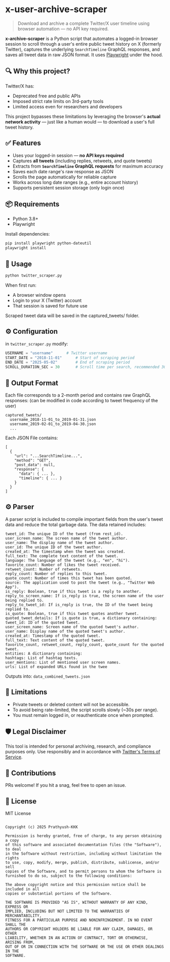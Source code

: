 # x-user-archive-scraper

> Download and archive a complete Twitter/X user timeline using browser automation — no API key required.

**x-archive-scraper** is a Python script that automates a logged-in browser session to scroll through a user's entire public tweet history on X (formerly Twitter), captures the underlying `SearchTimeline` GraphQL responses, and saves all tweet data in raw JSON format. It uses [Playwright](https://playwright.dev/python/) under the hood.



## 🔍 Why this project?

Twitter/X has:
- Deprecated free and public APIs
- Imposed strict rate limits on 3rd-party tools
- Limited access even for researchers and developers

This project bypasses these limitations by leveraging the browser's **actual network activity** — just like a human would — to download a user's full tweet history.



## ✅ Features

- Uses your logged-in session — **no API keys required**
- Captures **all tweets** (including replies, retweets, and quote tweets)
- Extracts from **`SearchTimeline` GraphQL requests** for maximum accuracy
- Saves each date range's raw response as JSON
- Scrolls the page automatically for reliable capture
- Works across long date ranges (e.g., entire account history)
- Supports persistent session storage (only login once)



## 📦 Requirements

- Python 3.8+
- Playwright

Install dependencies:

```bash
pip install playwright python-dateutil
playwright install
```

## 🚀 Usage

```bash
python twitter_scraper.py
```

When first run:
* A browser window opens
* Login to your X (Twitter) account
* That session is saved for future use

Scraped tweet data will be saved in the captured_tweets/ folder.


## ⚙️ Configuration
in ```twitter_scraper.py``` modify:

```py
USERNAME = "username"      # Twitter username
START_DATE = "2018-11-01"      # Start of scraping period
END_DATE = "2025-05-02"        # End of scraping period
SCROLL_DURATION_SEC = 30       # Scroll time per search, recommended 30s- if user's tweet frequency is high increase this time
```


## 📁 Output Format
Each file corresponds to a 2-month period and contains raw GraphQL responses: (can be modified in code according to tweet frequency of the user)
```
captured_tweets/
  username_2018-11-01_to_2019-01-31.json
  username_2019-02-01_to_2019-04-30.json
  ...
```

Each JSON File contains:
```
[
  {
    "url": "...SearchTimeline...",
    "method": "GET",
    "post_data": null,
    "response": {
      "data": { ... },
      "timeline": { ... }
    }
  }
]
```

## ⚙️ Parser
A parser script is included to compile important fields from the user's tweet data and reduce the total garbage data.
The data retained includes:
```
tweet_id: The unique ID of the tweet (from rest_id).
user_screen_name: The screen name of the tweet author.
user_name: The display name of the tweet author.
user_id: The unique ID of the tweet author.
created_at: The timestamp when the tweet was created.
full_text: The complete text content of the tweet.
language: The language of the tweet (e.g., "en", "hi").
favorite_count: Number of likes the tweet received.
retweet_count: Number of retweets.
reply_count: Number of replies to this tweet.
quote_count: Number of times this tweet has been quoted.
source: The application used to post the tweet (e.g., "Twitter Web App").
is_reply: Boolean, true if this tweet is a reply to another.
reply_to_screen_name: If is_reply is true, the screen name of the user being replied to.
reply_to_tweet_id: If is_reply is true, the ID of the tweet being replied to.
is_quote: Boolean, true if this tweet quotes another tweet.
quoted_tweet_details: If is_quote is true, a dictionary containing:
tweet_id: ID of the quoted tweet.
user_screen_name: Screen name of the quoted tweet's author.
user_name: Display name of the quoted tweet's author.
created_at: Timestamp of the quoted tweet.
full_text: Text content of the quoted tweet.
favorite_count, retweet_count, reply_count, quote_count for the quoted tweet.
entities: A dictionary containing:
hashtags: List of hashtag texts.
user_mentions: List of mentioned user screen names.
urls: List of expanded URLs found in the twee
```
Outputs into:
```data_combined_tweets.json```

## 📌 Limitations
* Private tweets or deleted content will not be accessible.
* To avoid being rate-limited, the script scrolls slowly (~30s per range).
* You must remain logged in, or reauthenticate once when prompted.

## 🛡️ Legal Disclaimer
This tool is intended for personal archiving, research, and compliance purposes only. Use responsibly and in accordance with [Twitter's Terms of Service](https://twitter.com/en/tos).

## 💬 Contributions
PRs welcome! If you hit a snag, feel free to open an issue.


## 📄 License
MIT License
```MIT License

Copyright (c) 2025 Prathyush-KKK

Permission is hereby granted, free of charge, to any person obtaining a copy
of this software and associated documentation files (the "Software"), to deal
in the Software without restriction, including without limitation the rights
to use, copy, modify, merge, publish, distribute, sublicense, and/or sell
copies of the Software, and to permit persons to whom the Software is
furnished to do so, subject to the following conditions:

The above copyright notice and this permission notice shall be included in all
copies or substantial portions of the Software.

THE SOFTWARE IS PROVIDED "AS IS", WITHOUT WARRANTY OF ANY KIND, EXPRESS OR
IMPLIED, INCLUDING BUT NOT LIMITED TO THE WARRANTIES OF MERCHANTABILITY,
FITNESS FOR A PARTICULAR PURPOSE AND NONINFRINGEMENT. IN NO EVENT SHALL THE
AUTHORS OR COPYRIGHT HOLDERS BE LIABLE FOR ANY CLAIM, DAMAGES, OR OTHER
LIABILITY, WHETHER IN AN ACTION OF CONTRACT, TORT OR OTHERWISE, ARISING FROM,
OUT OF OR IN CONNECTION WITH THE SOFTWARE OR THE USE OR OTHER DEALINGS IN THE
SOFTWARE.
```
